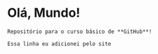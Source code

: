 # Olá, Mundo!
    Repositório para o curso básico de **GitHub**!

    Essa linha eu adicionei pelo site
    

